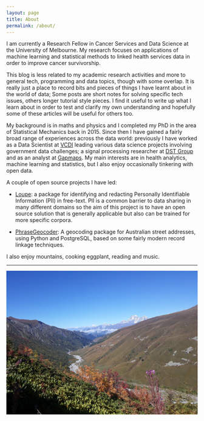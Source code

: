 ```yaml
---
layout: page
title: About
permalink: /about/
---
```

I am currently a Research Fellow in Cancer Services and Data Science at the University of Melbourne. My research focuses on applications of machine learning and statistical methods to linked health services data in order to improve cancer survivorship.

This blog is less related to my academic research activities and more to general tech, programming and data topics, though with some overlap. It is really just a place to record bits and pieces of things I have learnt about in the world of data; Some posts are short notes for solving specific tech issues, others longer tutorial style pieces. I find it useful to write up what I learn about in order to test and clarify my own understanding and hopefully some of these articles will be useful for others too. 

My background is in maths and physics and I completed my PhD in the area of Statistical Mechanics back in 2015. Since then I have gained a fairly broad range of experiences across the data world: previously I have worked as a Data Scientist at [VCDI] leading various data science projects involving government data challenges; a signal processing researcher at [DST Group] and as an analyst at [Gapmaps]. My main interests are in health analytics, machine learning and statistics, but I also enjoy occasionally tinkering with open data.

A couple of open source projects I have led:

- [Loupe]: a package for identifying and redacting Personally Identifiable Information (PII) in free-text. PII is a common barrier to data sharing in many different domains so the aim of this project is to have an open source solution that is generally applicable but also can be trained for more specific corpora.

- [PhraseGeocoder]: A geocoding package for Australian street addresses, using Python and PostgreSQL, based on some fairly modern record linkage techniques.


I also enjoy mountains, cooking eggplant, reading and music.
***

![In the mountains: 1](/assets/images/georgia1.jpg)

[DST Group]: https://www.dst.defence.gov.au
[Gapmaps]: https://www.gapmaps.com
[VCDI]: https://www.vic.gov.au/victorian-centre-data-insights
[Department of Mathematics and Statistics]: https://www.ms.unimelb.edu.au
[Loupe]: https://github.com/saunteringcat/loupe
[PhraseGeocoder]: https://github.com/saunteringcat/PhraseGeocoder